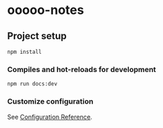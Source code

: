 # ooooo-notes

## Project setup
```
npm install
```

### Compiles and hot-reloads for development
```
npm run docs:dev
```

### Customize configuration
See [Configuration Reference](https://cli.vuejs.org/config/).
